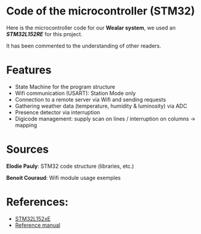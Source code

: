 # Code of the microcontroller (STM32)

Here is the microcontroller code for our **Wealar system**, we used an ***STM32L152RE*** for this project.

It has been commented to the understanding of other readers.

# Features
- State Machine for the program structure
- Wifi communication (USART): Station Mode only
- Connection to a remote server via Wifi and sending requests
- Gathering weather data (temperature, humidity & luminosity) via ADC
- Presence detector via interruption
- Digicode management: supply scan on lines / interruption on columns -> mapping

# Sources
**Elodie Pauly**: STM32 code structure (libraries, etc.)

**Benoit Couraud**: Wifi module usage exemples

# References:
- [STM32L152xE](http://www.st.com/content/ccc/resource/technical/document/datasheet/group1/a7/13/6a/ce/1f/f3/40/c1/DM00098321/files/DM00098321.pdf/jcr:content/translations/en.DM00098321.pdf)
- [Reference manual](http://www.st.com/content/ccc/resource/technical/document/reference_manual/cc/f9/93/b2/f0/82/42/57/CD00240193.pdf/files/CD00240193.pdf/jcr:content/translations/en.CD00240193.pdf)
